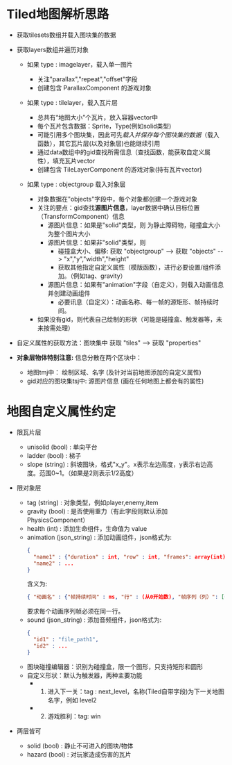# Tiled地图解析思路
- 获取tilesets数组并载入图块集的数据

- 获取layers数组并遍历对象
  - 如果 type : imagelayer，载入单一图片
    - 关注"parallax","repeat","offset"字段
    - 创建包含 ParallaxComponent 的游戏对象
    
  - 如果 type : tilelayer，载入瓦片层
    - 总共有“地图大小”个瓦片，放入容器vector中
    - 每个瓦片包含数据：Sprite，Type(例如solid类型)
    - 可能引用多个图块集，因此可先*载入并保存每个图块集的数据*（载入函数），其它瓦片层(以及对象层)也能继续引用
    - 通过data数组中的gid查找所需信息（查找函数，能获取自定义属性），填充瓦片vector
    - 创建包含 TileLayerComponent 的游戏对象(持有瓦片vector)
    
  - 如果 type : objectgroup 载入对象层
    - 对象数据在"objects"字段中，每个对象都创建一个游戏对象
    - 关注的要点：gid查找**源图片信息**，layer数据中确认目标位置（TransformComponent）信息
      - 源图片信息：如果是"solid"类型，则 为静止障碍物，碰撞盒大小为整个图片大小
      - 源图片信息：如果非"solid"类型，则 
        - 碰撞盒大小、偏移: 获取 "objectgroup" --> 获取 "objects" --> "x","y","width","height"
        - 获取其他指定自定义属性（模版函数），进行必要设置/组件添加。（例如tag、gravity）
      - 源图片信息：如果有"animation"字段（自定义），则载入动画信息并创建动画组件
        - 必要讯息（自定义）：动画名称、每一帧的源矩形、帧持续时间。
    - 如果没有gid，则代表自己绘制的形状（可能是碰撞盒、触发器等，未来按需处理）

- 自定义属性的获取方法：图块集中 获取 "tiles" --> 获取 "properties"

- **对象层物体特别注意:** 信息分散在两个区块中：
  - 地图tmj中：           绘制区域、名字 (及针对当前地图添加的自定义属性)
  - gid对应的图块集tsj中:  源图片信息    (画在任何地图上都会有的属性)


# 地图自定义属性约定
- 限瓦片层
  - unisolid (bool) : 单向平台
  - ladder (bool) : 梯子
  - slope (string) : 斜坡图块，格式"x_y"。x表示左边高度，y表示右边高度。范围0~1。（如果是2则表示1/2高度）

- 限对象层
  - tag (string) : 对象类型，例如player,enemy,item
  - gravity (bool) : 是否使用重力（有此字段则默认添加 PhysicsComponent）
  - health (int) : 添加生命组件，生命值为 value
  - animation (json_string) : 添加动画组件，json格式为:
    ```json
    {
      "name1" : {"duration" : int, "row" : int, "frames": array(int)},
      "name2" : ...
    } 
    ```
    含义为: 
    ```json
    { "动画名" : {"帧持续时间" : ms, "行" : (从0开始数), "帧序列（列）": [0,1,2...]} }
    ```
    要求每个动画序列帧必须在同一行。
  - sound (json_string) : 添加音频组件，json格式为:
    ```json
    {
      "id1" : "file_path1",
      "id2" : ...
    } 
    ```
  - 图块碰撞编辑器：识别为碰撞盒，限一个图形，只支持矩形和圆形
  - 自定义形状：默认为触发器，两种主要功能
    - 1. 进入下一关：tag : next_level，名称(Tiled自带字段)为下一关地图名字，例如 level2
    - 2. 游戏胜利：tag: win

- 两层皆可
  - solid (bool) : 静止不可进入的图块/物体
  - hazard (bool) : 对玩家造成伤害的瓦片